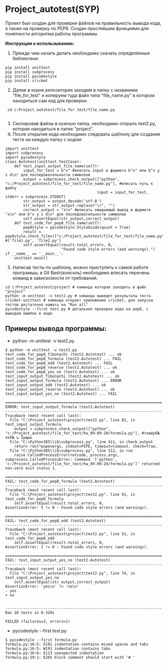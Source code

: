 # Project_autotest(SYP)
Проект был создан для проверки файлов на правильность вывода кода, а также на проверку по PEP8.
Создан простейшим функциями для понятности алгоритма работы программы.

**Инструкция к использыванию:**
1. Прежде чем начать делать необходимо скачать определённые библиотеки:
```
pip install unittest 
pip install subprocess
pip install pycodestyle
pip install cricket

```
2. Далее в корне репозитория заходим в папку с названием "file_for_test" и копируем туда файл типа "file_name.py" в котором находиться сам код для проверки.
```
 cd c:Project_autotest/file_for_test/file_name.py
 
```
3. Скопировав файлы в нужную папку, необходимо открыть test2.py, которая находиться в папке "project".
4. После открытия кода необходимо следовать шаблону для создания теста на каждую папку с кодом:
```
import unittest
import subprocess
import pycodestyle
class Autotest(unittest.TestCase):
    def test_input_output_file_name(self):
        input_for_test = b"x" #вписать input в формате b"x" или b"x y z d\n" для последовательности символов
        output = subprocess.check_output(["python", "c:/Project_autotest/file_for_test/file_name.py"], #вписать путь к файлу
                                         input = input_for_test, stderr = subprocess.STDOUT)
        str_output = output.decode('utf-8')
        str_output = str_output.replace("\r", "")
        correct_output = "x\n" #вписать ожидаемый вывод в формате "x\n" или b"x y z d\n" для последовательности символов
        self.assertEqual(str_output,correct_output)
    def test_code_for_pep8_file_name(self):
        pep8style = pycodestyle.StyleGuide(quiet = True)
        result = pep8style.check_files(["c:/Project_autotest/file_for_test/file_name.py"])   #['file1.py', 'file2.py']
        self.assertEqual(result.total_errors, 0,
                         "Found code style errors (and warnings).")
if __name__ == '__main__':
    unittest.main()
```
5. Написав тесты по шаблону, можно приступить к самой работе програмыы, в Git Bash(консоль) необходимо вписать перечень команд в зависисмости от требований.
```
cd c:Project_autotest/project # команда которая заходить в файл "project"
python -m unittest -v test2.py # команда выведет результаты теста
cricket-unittest # команда откроет приложение cricket, для запуска тестов достаточно нажать на "Run all"
pycodestyle --first test.py # детальное проверка кода на pep8, с выводом ошибок в коде

```

## Примеры вывода программы:
- python -m unittest -v test2.py
```
$ python -m unittest -v test2.py
test_code_for_pep8_fibonachi (test2.Autotest) ... ok
test_code_for_pep8_formula (test2.Autotest) ... FAIL
test_code_for_pep8_odd (test2.Autotest) ... FAIL
test_code_for_pep8_reverse (test2.Autotest) ... ok
test_code_for_pep8_yes_no (test2.Autotest) ... ok
test_input_output_fibonachi (test2.Autotest) ... ok
test_input_output_formula (test2.Autotest) ... ERROR
test_input_output_odd (test2.Autotest) ... ok
test_input_output_reverse (test2.Autotest) ... ok
test_input_output_yes_no (test2.Autotest) ... FAIL

======================================================================
ERROR: test_input_output_formula (test2.Autotest)
----------------------------------------------------------------------
Traceback (most recent call last):
  File "C:\Project_autotest\project\test2.py", line 82, in test_input_output_formula
    output = subprocess.check_output(["python", "c:/Project_autotest/file_for_test/hw_09-09-20/formula.py"], #тяшёрЄ№ яєЄ№ ъ Їрщыє
  File "C:\Python385\lib\subprocess.py", line 411, in check_output
    return run(*popenargs, stdout=PIPE, timeout=timeout, check=True,
  File "C:\Python385\lib\subprocess.py", line 512, in run
    raise CalledProcessError(retcode, process.args,
subprocess.CalledProcessError: Command '['python', 'c:/Project_autotest/file_for_test/hw_09-09-20/formula.py']' returned non-zero exit status 1.

======================================================================
FAIL: test_code_for_pep8_formula (test2.Autotest)
----------------------------------------------------------------------
Traceback (most recent call last):
  File "C:\Project_autotest\project\test2.py", line 91, in test_code_for_pep8_formula
    self.assertEqual(result.total_errors, 0,
AssertionError: 5 != 0 : Found code style errors (and warnings).

======================================================================
FAIL: test_code_for_pep8_odd (test2.Autotest)
----------------------------------------------------------------------
Traceback (most recent call last):
  File "C:\Project_autotest\project\test2.py", line 51, in test_code_for_pep8_odd
    self.assertEqual(result.total_errors, 0,
AssertionError: 1 != 0 : Found code style errors (and warnings).

======================================================================
FAIL: test_input_output_yes_no (test2.Autotest)
----------------------------------------------------------------------
Traceback (most recent call last):
  File "C:\Project_autotest\project\test2.py", line 74, in test_input_output_yes_no
    self.assertEqual(str_output,correct_output)
AssertionError: 'yes\n' != 'no\n'
- yes
+ no


----------------------------------------------------------------------
Ran 10 tests in 0.320s

FAILED (failures=3, errors=1)

```
- pycodestyle --first test.py
```
$ pycodestyle --first formula.py
formula.py:16:5: E101 indentation contains mixed spaces and tabs
formula.py:16:5: W191 indentation contains tabs
formula.py:16:6: E113 unexpected indentation
formula.py:19:1: E265 block comment should start with '# '

```
